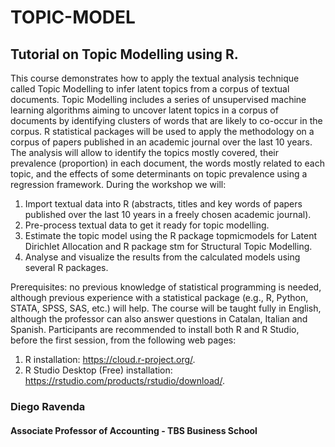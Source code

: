 # TOPIC-MODEL
## Tutorial on Topic Modelling using R.

This course demonstrates how to apply the textual analysis technique called Topic Modelling to infer latent topics from a corpus of textual documents. Topic Modelling includes a series of unsupervised machine learning algorithms aiming to uncover latent topics in a corpus of documents by identifying clusters of words that are likely to co-occur in the corpus. R statistical packages will be used to apply the methodology on a corpus of papers published in an academic journal over the last 10 years. The analysis will allow to identify the topics mostly covered, their prevalence (proportion) in each document, the words mostly related to each topic, and the effects of some determinants on topic prevalence using a regression framework.
During the workshop we will:
1.	Import textual data into R (abstracts, titles and key words of papers published over the last 10 years in a freely chosen academic journal).
2.	Pre-process textual data to get it ready for topic modelling.
3.	Estimate the topic model using the R package topmicmodels for Latent Dirichlet Allocation and R package stm for Structural Topic Modelling.
4.	Analyse and visualize the results from the calculated models using several R packages.

Prerequisites: no previous knowledge of statistical programming is needed, although previous experience with a statistical package (e.g., R, Python, STATA, SPSS, SAS, etc.) will help. The course will be taught fully in English, although the professor can also answer questions in Catalan, Italian and Spanish. Participants are recommended to install both R and R Studio, before the first session, from the following web pages:

1.	R installation: https://cloud.r-project.org/.
2.	R Studio Desktop (Free) installation: https://rstudio.com/products/rstudio/download/.

### Diego Ravenda
#### Associate Professor of Accounting - TBS Business School
